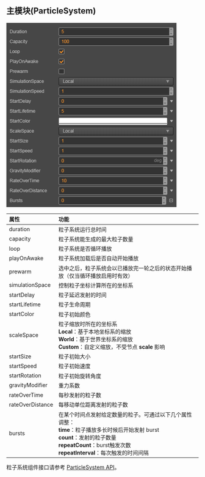 ## 主模块(ParticleSystem)

![](particle-system/main.png)

| 属性 | 功能 |
| :--              | :-- |
| duration         | 粒子系统运行总时间 |
| capacity         | 粒子系统能生成的最大粒子数量 |
| loop             | 粒子系统是否循环播放 |
| playOnAwake      | 粒子系统加载后是否自动开始播放 |
| prewarm          | 选中之后，粒子系统会以已播放完一轮之后的状态开始播放（仅当循环播放启用时有效） |
| simulationSpace  | 控制粒子坐标计算所在的坐标系 |
| startDelay       | 粒子延迟发射的时间 |
| startLifetime    | 粒子生命周期 |
| startColor       | 粒子初始颜色 |
| scaleSpace       | 粒子缩放时所在的坐标系<br>**Local**：基于本地坐标系的缩放<br>**World**：基于世界坐标系的缩放<br>**Custom**：自定义缩放，不受节点 **scale** 影响 |
| startSize        | 粒子初始大小 |
| startSpeed       | 粒子初始速度 |
| startRotation    | 粒子初始旋转角度 |
| gravityModifier  | 重力系数 |
| rateOverTime     | 每秒发射的粒子数 |
| rateOverDistance | 每移动单位距离发射的粒子数 |
| bursts           | 在某个时间点发射给定数量的粒子。可通过以下几个属性调整：<br>**time**：粒子播放多长时候后开始发射 burst<br>**count**：发射的粒子数量<br>**repeatCount**：burst触发次数<br>**repeatInterval**：每次触发的时间间隔 |

粒子系统组件接口请参考 [ParticleSystem API](https://docs.cocos.com/creator/3.0/api/zh/classes/particle.particlesystem.html)。
